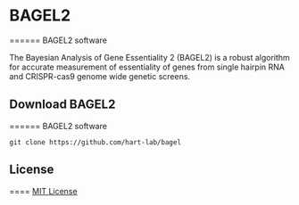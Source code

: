 # BAGEL2
======
BAGEL2 software

The Bayesian Analysis of Gene Essentiality 2 (BAGEL2) is a robust algorithm for accurate measurement of essentiality of genes from single hairpin RNA and CRISPR-cas9 genome wide genetic screens. 

## Download BAGEL2
======
BAGEL2 software
```
git clone https://github.com/hart-lab/bagel
```

## License
====
[MIT License](LICENSE)



